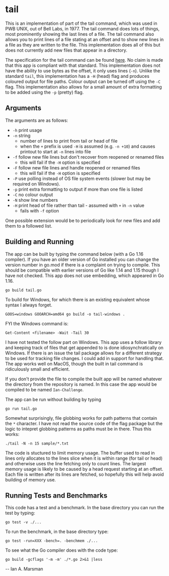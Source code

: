 # tail

This is an implementation of part of the tail command, which was used in PWB
UNIX, out of Bell Labs, in 1977. The tail command does lots of things, most
prominently showing the last lines of a file. The tail command also allows you
to print lines of a file stating at an offset and to show new lines in a file as
they are written to the file. This implementation does all of this but does not
currently add new files that appear in a directory.

The specification for the tail command can be found
[here](https://pubs.opengroup.org/onlinepubs/007904875/utilities/tail.html). No
claim is made that this app is compliant with that standard. This implementation
does not have the ability to use bytes as the offset, it only uses lines (`-n`).
Unlike the standard `tail`, this implementation has a `-H` (head) flag and
produces coloured output for file paths. Colour output can be turned off using
the `-C` flag. This implementation also allows for a small amount of extra
formatting to be added using the `-p` (pretty) flag.

## Arguments

The arguments are as follows:

 * `-h` print usage
 * `-n` string
   * number of lines to print from tail or head of file
   * when the `+` prefix is used `-H` is assumed (e.g. `-n +10`) and causes
     printout to start at `-n` lines into file
 * `-f`	follow new file lines but don't recover from reopened or renamed files
   * this will fail if the `-H` option is specified
 * `-F`	follow new file lines and handle reopened or renamed files
   * this will fail if the `-H` option is specified
 * `-P` use polling instead of OS file system events (slower but may be required
   on Windows).
 * `-p`	print extra formatting to output if more than one file is listed
 * `-C`	no colour output
 * `-N`	show line numbers
 * `-H`	print head of file rather than tail - assumed with `+` in `-n` value
   * fails with `-f` option

One possible extension would be to periodically look for new files and add them
to a followed list.

## Building and Running

The app can be built by typing the command below (with a Go 1.16 compiler). If
you have an older version of Go installed you can change the version number in
go.mod if there is a complaint on trying to compile. This should be compatible
with earlier versions of Go like 1.14 and 1.15 though I have not checked. This
app does not use embedding, which appeared in Go 1.16.

`go build tail.go`

To build for Windows, for which there is an existing equivalent whose syntax I
always forget. 

`GOOS=windows GOOARCH=amd64 go build -o tail-windows .`

FYI the Windows command is:

`Get-Content <filename> -Wait -Tail 30`

I have not tested the follow part on Windows. This app uses a follow library and
keeping track of files that get appended to is done idiosynchratically on
Windows. If there is an issue the tail package allows for a different strategy
to be used for tracking file changes. I could add in support for handling that.
The app works well on MacOS, though the built in tail command is ridiculously
small and efficient.

If you don't provide the file to compile the built app will be named whatever
the directory from the repository is named. In this case the app would be
compiled to be named `Ian-Challenge`. 

The app can be run without building by typing

`go run tail.go`

Somewhat surprisingly, file globbing works for path patterns that contain the
`*` character. I have not read the source code of the flag package but the logic
to intepret globbing patterns as paths must be in there. Thus this works:

`./tail -N -n 15 sample/*.txt`

The code is stuctured to limit memory usage. The buffer used to read in lines
only allocates to the lines slice when it is within range (for tail or head) and
otherwise uses the line fetching only to count lines. The largest memory usage
is likely to be caused by a head request starting at an offset. Each file is
written after its lines are fetched, so hopefully this will help avoid building
of memory use.

## Running Tests and Benchmarks

This code has a test and a benchmark. In the base directory you can run the test
by typing:

  `go test -v ./...`

To run the benchmark, in the base directory type:

  `go test -run=XXX -bench=. -benchmem ./...`

To see what the Go compiler does with the code type:

  `go build -gcflags '-m -m' ./*.go 2>&1 |less`

--
Ian A. Marsman